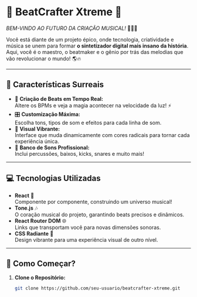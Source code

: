 # 🎵 **BeatCrafter Xtreme** 🎵  
*BEM-VINDO AO FUTURO DA CRIAÇÃO MUSICAL!* 🚀🎸✨  

Você está diante de um projeto épico, onde tecnologia, criatividade e música se unem para formar **o sintetizador digital mais insano da história**. Aqui, você é o maestro, o beatmaker e o gênio por trás das melodias que vão revolucionar o mundo! 🌎🔥

---

## 🌟 **Características Surreais**
- 🎹 **Criação de Beats em Tempo Real:**  
  Altere os BPMs e veja a magia acontecer na velocidade da luz! ⚡  
- 🎛️ **Customização Máxima:**  
  Escolha tons, tipos de som e efeitos para cada linha de som.  
- 🎨 **Visual Vibrante:**  
  Interface que muda dinamicamente com cores radicais para tornar cada experiência única.  
- 🥁 **Banco de Sons Profissional:**  
  Inclui percussões, baixos, kicks, snares e muito mais!  

---

## 💻 **Tecnologias Utilizadas**
- **React** 🚀  
  Componente por componente, construindo um universo musical!  
- **Tone.js** 🎶  
  O coração musical do projeto, garantindo beats precisos e dinâmicos.  
- **React Router DOM** 🌐  
  Links que transportam você para novas dimensões sonoras.  
- **CSS Radiante** 🎨  
  Design vibrante para uma experiência visual de outro nível.  

---

## 🚀 **Como Começar?**
1. **Clone o Repositório:**  
   ```bash
   git clone https://github.com/seu-usuario/beatcrafter-xtreme.git

